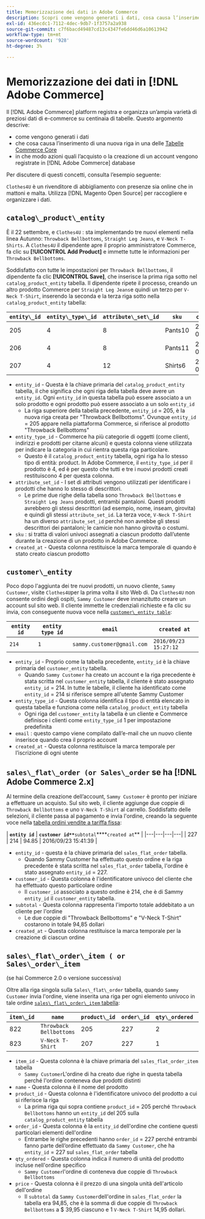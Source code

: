```yaml
---
title: Memorizzazione dei dati in Adobe Commerce
description: Scopri come vengono generati i dati, cosa causa l’inserimento di una nuova riga e come vengono registrate le azioni nel database di Adobe Commerce.
exl-id: 436ecdc1-7112-4dec-9db7-1f3757a2a938
source-git-commit: c7f6bacd49487cd13c4347fe6dd46d6a10613942
workflow-type: tm+mt
source-wordcount: '928'
ht-degree: 3%

---
```


# Memorizzazione dei dati in [!DNL Adobe Commerce]

Il [!DNL Adobe Commerce] platform registra e organizza un’ampia varietà di preziosi dati di e-commerce su centinaia di tabelle. Questo argomento descrive:

* come vengono generati i dati
* che cosa causa l’inserimento di una nuova riga in una delle [Tabelle Commerce Core](../data-warehouse-mgr/common-mage-tables.md)
* in che modo azioni quali l’acquisto o la creazione di un account vengono registrate in [!DNL Adobe Commerce] database

Per discutere di questi concetti, consulta l’esempio seguente:

`Clothes4U` è un rivenditore di abbigliamento con presenze sia online che in mattoni e malta. Utilizza [!DNL Magento Open Source] per raccogliere e organizzare i dati.

## `catalog\_product\_entity`

È il 22 settembre, e `Clothes4U` : sta implementando tre nuovi elementi nella linea Autunno: `Throwback Bellbottoms`, `Straight Leg Jeans`, e `V-Neck T-Shirts`. A `Clothes4U` il dipendente apre il proprio amministratore Commerce, fa clic su **[!UICONTROL Add Product]** e immette tutte le informazioni per `Throwback Bellbottoms`.

Soddisfatto con tutte le impostazioni per `Throwback Bellbottoms`, il dipendente fa clic **[!UICONTROL Save]**, che inserisce la prima riga sotto nel `catalog_product_entity` tabella. Il dipendente ripete il processo, creando un altro prodotto Commerce per `Straight Leg Jeans`e quindi un terzo per `V-Neck T-Shirt`, inserendo la seconda e la terza riga sotto nella `catalog_product_entity` tabella:

| **`entity\_id`** | **`entity\_type\_id`** | **`attribute\_set\_id`** | **`sku`** | **`created\_at`** |
|---|---|---|---|---|
| 205 | 4 | 8 | Pants10 | 2016/09/22 09:15:43 |
| 206 | 4 | 8 | Pants11 | 2016/09/22 09:18:17 |
| 207 | 4 | 12 | Shirts6 | 2016/09/22 09:24:02 |

* `entity_id` - Questa è la chiave primaria del `catalog_product_entity` tabella, il che significa che ogni riga della tabella deve avere un `entity_id`. Ogni `entity_id` in questa tabella può essere associato a un solo prodotto e ogni prodotto può essere associato a un solo `entity_id`
   * La riga superiore della tabella precedente, `entity_id` = 205, è la nuova riga creata per &quot;Throwback Bellbottoms&quot;. Ovunque `entity_id` = 205 appare nella piattaforma Commerce, si riferisce al prodotto &quot;Throwback Bellbottoms&quot;
* `entity_type_id` - Commerce ha più categorie di oggetti (come clienti, indirizzi e prodotti per citarne alcuni) e questa colonna viene utilizzata per indicare la categoria in cui rientra questa riga particolare.
   * Questo è il `catalog_product_entity` tabella, ogni riga ha lo stesso tipo di entità: product. In Adobe Commerce, il `entity_type_id` per il prodotto è 4, ed è per questo che tutti e tre i nuovi prodotti creati restituiscono 4 per questa colonna.
* `attribute_set_id` - I set di attributi vengono utilizzati per identificare i prodotti che hanno lo stesso di descrittori.
   * Le prime due righe della tabella sono `Throwback Bellbottoms` e `Straight Leg Jeans` prodotti, entrambi pantaloni. Questi prodotti avrebbero gli stessi descrittori (ad esempio, nome, inseam, girovita) e quindi gli stessi `attribute_set_id`. La terza voce, `V-Neck T-Shirt` ha un diverso `attribute_set_id` perché non avrebbe gli stessi descrittori dei pantaloni; le camicie non hanno girovita o costumi.
* `sku` : si tratta di valori univoci assegnati a ciascun prodotto dall’utente durante la creazione di un prodotto in Adobe Commerce.
* `created_at` - Questa colonna restituisce la marca temporale di quando è stato creato ciascun prodotto

## `customer\_entity`

Poco dopo l&#39;aggiunta dei tre nuovi prodotti, un nuovo cliente, `Sammy Customer`, visite `Clothes4U`per la prima volta il sito Web di. Da `Clothes4U` non consente ordini degli ospiti, `Sammy Customer` deve innanzitutto creare un account sul sito web. Il cliente immette le credenziali richieste e fa clic su invia, con conseguente nuova voce nella [`customer\_entity table`](../data-warehouse-mgr/cust-ent-table.md):

| **`entity id`** | **`entity type id`** | **`email`** | **`created at`** |
|---|---|---|---|
| `214` | `1` | `sammy.customer@gmail.com` | `2016/09/23 15:27:12` |

* `entity_id` - Proprio come la tabella precedente, `entity_id` è la chiave primaria del `customer_entity` tabella.
   * Quando `Sammy Customer` ha creato un account e la riga precedente è stata scritta nel `customer_entity` tabella, il cliente è stato assegnato `entity_id` = 214. In tutte le tabelle, il cliente ha identificato come `entity_id` = 214 si riferisce sempre all&#39;utente Sammy Customer
* `entity_type_id` - Questa colonna identifica il tipo di entità elencato in questa tabella e funziona come nella `catalog_product_entity` tabella
   * Ogni riga del `customer_entity` la tabella è un cliente e Commerce definisce i clienti come `entity_type_id` 1 per impostazione predefinita
* `email` : questo campo viene compilato dall’e-mail che un nuovo cliente inserisce quando crea il proprio account
* `created_at` - Questa colonna restituisce la marca temporale per l’iscrizione di ogni utente

## `sales\_flat\_order (or Sales\_order` se ha [!DNL Adobe Commerce 2.x]

Al termine della creazione dell’account, `Sammy Customer` è pronto per iniziare a effettuare un acquisto. Sul sito web, il cliente aggiunge due coppie di `Throwback Bellbottoms` e uno `V-Neck T-Shirt` al carrello. Soddisfatto delle selezioni, il cliente passa al pagamento e invia l&#39;ordine, creando la seguente voce nella [tabella ordini vendite a tariffa fissa](../data-warehouse-mgr/sales-flat-order-table.md):

| **`entity id`** | **`customer id**`**`subtotal`****`created at`** |
|---|---|---|---|
| 227 | 214 | 94.85 | 2016/09/23 15:41:39 |

* `entity_id` - questa è la chiave primaria del `sales_flat_order` tabella.
   * Quando Sammy Customer ha effettuato questo ordine e la riga precedente è stata scritta nel `sales_flat_order` tabella, l&#39;ordine è stato assegnato `entity_id` = 227.
* `customer_id` - Questa colonna è l&#39;identificatore univoco del cliente che ha effettuato questo particolare ordine
   * Il `customer_id` associato a questo ordine è 214, che è di Sammy `entity_id` il `customer_entity` tabella.
* `subtotal` - Questa colonna rappresenta l&#39;importo totale addebitato a un cliente per l&#39;ordine
   * Le due coppie di &quot;Throwback Bellbottoms&quot; e &quot;V-Neck T-Shirt&quot; costarono in totale 94,85 dollari
* `created_at` - Questa colonna restituisce la marca temporale per la creazione di ciascun ordine

## `sales\_flat\_order\_item ( or Sales\_order\_item`

(se hai Commerce 2.0 o versione successiva)

Oltre alla riga singola sulla `Sales\_flat\_order` tabella, quando `Sammy Customer` invia l&#39;ordine, viene inserita una riga per ogni elemento univoco in tale ordine [`sales\_flat\_order\_item` tabella](../data-warehouse-mgr/sales-flat-order-item-table.md):

| **`item\_id`** | **`name`** | **`product\_id`** | **`order\_id`** | **`qty\_ordered`** | **`price`** |
|---|---|---|---|---|---|
| 822 | `Throwback Bellbottoms` | 205 | 227 | 2 | 39.95 |
| 823 | `V-Neck T-Shirt` | 207 | 227 | 1 | 14.95 |

* `item_id` - Questa colonna è la chiave primaria del `sales_flat_order_item` tabella
   * `Sammy Customer`L&#39;ordine di ha creato due righe in questa tabella perché l&#39;ordine conteneva due prodotti distinti
* `name` - Questa colonna è il nome del prodotto
* `product_id` - Questa colonna è l&#39;identificatore univoco del prodotto a cui si riferisce la riga
   * La prima riga qui sopra contiene `product_id` = 205 perché `Throwback Bellbottoms` hanno un `entity_id` del 205 sulla `catalog_product_entity` tabella
* `order_id` - Questa colonna è la `entity_id` dell&#39;ordine che contiene questi particolari elementi dell&#39;ordine
   * Entrambe le righe precedenti hanno `order_id` = 227 perché entrambi fanno parte dell’ordine effettuato da `Sammy Customer`, che ha `entity_id` = 227 sul `sales_flat_order` tabella
* `qty_ordered` - Questa colonna indica il numero di unità del prodotto incluse nell&#39;ordine specifico
   * `Sammy Customer`l&#39;ordine di conteneva due coppie di `Throwback Bellbottoms`
* `price` - Questa colonna è il prezzo di una singola unità dell&#39;articolo dell&#39;ordine
   * Il `subtotal` da `Sammy Customer`dell&#39;ordine in `sales_flat_order` la tabella era 94,85, che è la somma di due coppie di `Throwback Bellbottoms` a $ 39,95 ciascuno e 1 `V-Neck T-Shirt` 14,95 dollari.
